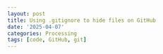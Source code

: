 ```yaml
---
layout: post
title: Using .gitignore to hide files on GitHub
date: '2025-04-07'
categories: Processing
tags: [code, GitHub, git]
---
```



